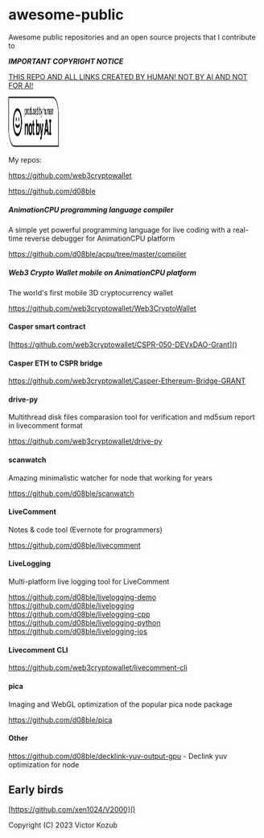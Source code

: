 # awesome-public
Awesome public repositories and an open source projects that I contribute to


***IMPORTANT COPYRIGHT NOTICE***

[THIS REPO AND ALL LINKS CREATED BY HUMAN! NOT BY AI AND NOT FOR AI!](https://notbyai.fyi/)

<img src="https://raw.githubusercontent.com/xen1024/awesome-public/main/images/Produced-By-Human-Not-By-AI-Badge-white.svg" width="100" height="100">

My repos:

https://github.com/web3cryptowallet

https://github.com/d08ble

##### AnimationCPU programming language compiler

A simple yet powerful programming language for live coding with a real-time reverse debugger for AnimationCPU platform

https://github.com/d08ble/acpu/tree/master/compiler

##### Web3 Crypto Wallet mobile on AnimationCPU platform

The world's first mobile 3D cryptocurrency wallet

https://github.com/web3cryptowallet/Web3CryptoWallet

#### Casper smart contract

[https://github.com/web3cryptowallet/CSPR-050-DEVxDAO-Grant]()

#### Casper ETH to CSPR bridge

https://github.com/web3cryptowallet/Casper-Ethereum-Bridge-GRANT

#### drive-py

Multithread disk files comparasion tool for verification and md5sum report in livecomment format

https://github.com/web3cryptowallet/drive-py

#### scanwatch

Amazing minimalistic watcher for node that working for years 

https://github.com/d08ble/scanwatch 

#### LiveComment

Notes & code tool (Evernote for programmers)

https://github.com/d08ble/livecomment

#### LiveLogging

Multi-platform live logging tool for LiveComment

https://github.com/d08ble/livelogging-demo
https://github.com/d08ble/livelogging
https://github.com/d08ble/livelogging-cpp
https://github.com/d08ble/livelogging-python
https://github.com/d08ble/livelogging-ios

#### Livecomment CLI

https://github.com/web3cryptowallet/livecomment-cli

#### pica

Imaging and WebGL optimization of the popular pica node package

https://github.com/d08ble/pica

#### Other

https://github.com/d08ble/decklink-yuv-output-gpu - Declink yuv optimization for node

## Early birds

[https://github.com/xen1024/V2000]()

Copyright (C) 2023 Victor Kozub
